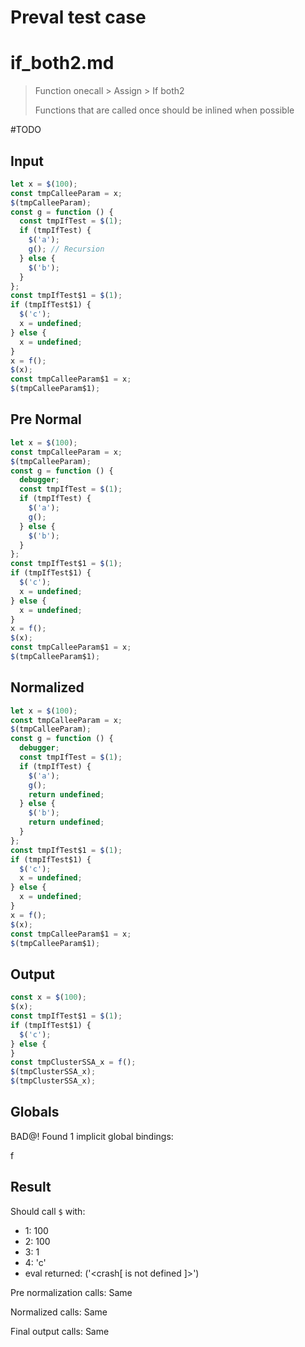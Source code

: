 # Preval test case

# if_both2.md

> Function onecall > Assign > If both2
>
> Functions that are called once should be inlined when possible

#TODO

## Input

`````js filename=intro
let x = $(100);
const tmpCalleeParam = x;
$(tmpCalleeParam);
const g = function () {
  const tmpIfTest = $(1);
  if (tmpIfTest) {
    $('a');
    g(); // Recursion
  } else {
    $('b');
  }
};
const tmpIfTest$1 = $(1);
if (tmpIfTest$1) {
  $('c');
  x = undefined;
} else {
  x = undefined;
}
x = f();
$(x);
const tmpCalleeParam$1 = x;
$(tmpCalleeParam$1);
`````

## Pre Normal

`````js filename=intro
let x = $(100);
const tmpCalleeParam = x;
$(tmpCalleeParam);
const g = function () {
  debugger;
  const tmpIfTest = $(1);
  if (tmpIfTest) {
    $('a');
    g();
  } else {
    $('b');
  }
};
const tmpIfTest$1 = $(1);
if (tmpIfTest$1) {
  $('c');
  x = undefined;
} else {
  x = undefined;
}
x = f();
$(x);
const tmpCalleeParam$1 = x;
$(tmpCalleeParam$1);
`````

## Normalized

`````js filename=intro
let x = $(100);
const tmpCalleeParam = x;
$(tmpCalleeParam);
const g = function () {
  debugger;
  const tmpIfTest = $(1);
  if (tmpIfTest) {
    $('a');
    g();
    return undefined;
  } else {
    $('b');
    return undefined;
  }
};
const tmpIfTest$1 = $(1);
if (tmpIfTest$1) {
  $('c');
  x = undefined;
} else {
  x = undefined;
}
x = f();
$(x);
const tmpCalleeParam$1 = x;
$(tmpCalleeParam$1);
`````

## Output

`````js filename=intro
const x = $(100);
$(x);
const tmpIfTest$1 = $(1);
if (tmpIfTest$1) {
  $('c');
} else {
}
const tmpClusterSSA_x = f();
$(tmpClusterSSA_x);
$(tmpClusterSSA_x);
`````

## Globals

BAD@! Found 1 implicit global bindings:

f

## Result

Should call `$` with:
 - 1: 100
 - 2: 100
 - 3: 1
 - 4: 'c'
 - eval returned: ('<crash[ <ref> is not defined ]>')

Pre normalization calls: Same

Normalized calls: Same

Final output calls: Same
